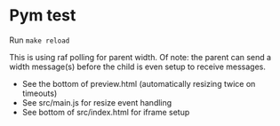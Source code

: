 # Pym test

Run `make reload`

This is using raf polling for parent width. Of note: the parent can send a width message(s) before the child is even setup to receive messages.

* See the bottom of preview.html (automatically resizing twice on timeouts)
* See src/main.js for resize event handling
* See bottom of src/index.html for iframe setup
